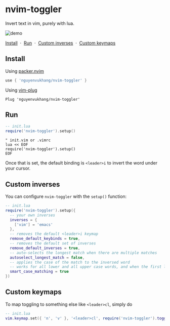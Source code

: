 # nvim-toggler

Invert text in vim, purely with lua.

![demo](https://user-images.githubusercontent.com/10664455/185724246-f7165f38-6058-46f3-809b-d55cf09255e3.gif)

[Install](#install)
&nbsp;&middot;&nbsp;
[Run](#run)
&nbsp;&middot;&nbsp;
[Custom inverses](#custom-inverses)
&nbsp;&middot;&nbsp;
[Custom keymaps](#custom-keymaps)

## Install

Using [packer.nvim][packer]

```lua
use { 'nguyenvukhang/nvim-toggler' }
```

Using [vim-plug][vim-plug]

```vim
Plug 'nguyenvukhang/nvim-toggler'
```

## Run

```lua
-- init.lua
require('nvim-toggler').setup()
```

```vim
" init.vim or .vimrc
lua << EOF
require('nvim-toggler').setup()
EOF
```

Once that is set, the default binding is `<leader>i` to invert the
word under your cursor.

## Custom inverses

You can configure `nvim-toggler` with the `setup()` function:

```lua
-- init.lua
require('nvim-toggler').setup({
  -- your own inverses
  inverses = {
    ['vim'] = 'emacs'
  },
  -- removes the default <leader>i keymap
  remove_default_keybinds = true,
  -- removes the default set of inverses
  remove_default_inverses = true,
  -- auto-selects the longest match when there are multiple matches
  autoselect_longest_match = false,
  -- applies the case of the match to the inversed word
  -- works for all lower and all upper case words, and when the first letter is an uppercase
  smart_case_matching = true
})
```

## Custom keymaps

To map toggling to something else like `<leader>cl`, simply do

```lua
-- init.lua
vim.keymap.set({ 'n', 'v' }, '<leader>cl', require('nvim-toggler').toggle)
```

[packer]: https://github.com/wbthomason/packer.nvim
[vim-plug]: https://github.com/junegunn/vim-plug
